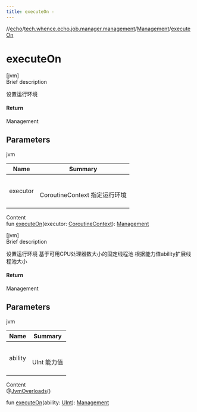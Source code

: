 ```yaml
---
title: executeOn -
---
```

//[echo](../../index.md)/[tech.whence.echo.job.manager.management](../index.md)/[Management](index.md)/[executeOn](execute-on.md)



# executeOn  
[jvm]  
Brief description  


设置运行环境



#### Return  


Management



## Parameters  
  
jvm  
  
|  Name|  Summary| 
|---|---|
| executor| <br><br>CoroutineContext 指定运行环境<br><br>
  
  
Content  
fun [executeOn](execute-on.md)(executor: [CoroutineContext](https://kotlinlang.org/api/latest/jvm/stdlib/kotlin.coroutines/-coroutine-context/index.html)): [Management](index.md)  


[jvm]  
Brief description  


设置运行环境 基于可用CPU处理器数大小的固定线程池 根据能力值ability扩展线程池大小



#### Return  


Management



## Parameters  
  
jvm  
  
|  Name|  Summary| 
|---|---|
| ability| <br><br>UInt 能力值<br><br>
  
  
Content  
@[JvmOverloads](https://kotlinlang.org/api/latest/jvm/stdlib/kotlin.jvm/-jvm-overloads/index.html)()  
  
fun [executeOn](execute-on.md)(ability: [UInt](https://kotlinlang.org/api/latest/jvm/stdlib/kotlin/-u-int/index.html)): [Management](index.md)  



